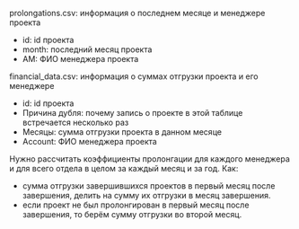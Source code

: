 prolongations.csv: информация о последнем месяце и менеджере проекта
- id: id проекта
- month: последний месяц проекта
- AM: ФИО менеджера проекта
  
financial_data.csv: информация о суммах отгрузки проекта и его менеджере
- id: id проекта
- Причина дубля: почему запись о проекте в этой таблице встречается несколько раз
- Месяцы: сумма отгрузки проекта в данном месяце
- Account: ФИО менеджера проекта

Нужно рассчитать коэффициенты пролонгации для каждого менеджера и для всего отдела в целом за каждый месяц и за год. Как: 
- сумма отгрузки завершившихся проектов в первый месяц после завершения, делить на сумму их отгрузки в месяц завершения.
- если проект не был пролонгирован в первый месяц после завершения, то берём сумму отгрузки во второй месяц. 